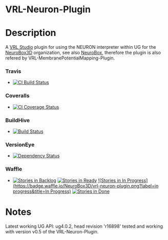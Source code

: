 VRL-Neuron-Plugin
===================
# Description
A [VRL Studio](https://github.com/VRL-Studio/VRL-Studio) plugin for using the NEURON interpreter within UG for the [NeuroBox3D](https://github.com/NeuroBox3D) organization,
see also [NeuroBox](http://www.neurobox.eu), therefore the plugin is also refered by VRL-MembranePotentialMapping-Plugin.

### Travis 
* [![CI Build Status](https://travis-ci.org/stephanmg/VRL-Neuron-Plugin.svg?branch=master)](https://travis-ci.org/stephanmg/VRL-Neuron-Plugin)

### Coveralls
* [![CI Coverage Status](https://coveralls.io/repos/stephanmg/VRL-Neuron-Plugin/badge.png)](https://coveralls.io/r/stephanmg/VRL-Neuron-Plugin)

### BuildHive
* [![Build Status](https://buildhive.cloudbees.com/job/NeuroBox3D/job/VRL-Neuron-Plugin/badge/icon)](https://buildhive.cloudbees.com/job/NeuroBox3D/job/VRL-Neuron-Plugin/)

### VersionEye
* [![Dependency Status](https://www.versioneye.com/user/projects/55095d664996ebef33000048/badge.svg?style=flat)](https://www.versioneye.com/user/projects/55095d664996ebef33000048)

### Waffle
* [![Stories in Backlog](https://badge.waffle.io/NeuroBox3D/vrl-neuron-plugin.png?label=backlog&title=Backlog)](http://waffle.io/NeuroBox3D/vrl-neuron-plugin)
[![Stories in Ready](https://badge.waffle.io/neurobox3d/vrl-neuron-plugin.svg?label=ready&title=Ready)](http://waffle.io/neurobox3d/vrl-neuron-plugin)
[![Stories in In Progress](https://badge.waffle.io/NeuroBox3D/vrl-neuron-plugin.png?label=in progress&title=In Progress)](http://waffle.io/NeuroBox3D/vrl-neuron-plugin)
[![Stories in Done](https://badge.waffle.io/NeuroBox3D/vrl-neuron-plugin.png?label=done&title=Done)](http://waffle.io/NeuroBox3D/vrl-neuron-plugin)


# Notes
Latest working UG API: ug4.0.2, head revision 'r16898' tested and working with version v0.5 of the VRL-Neuron-Plugin.

